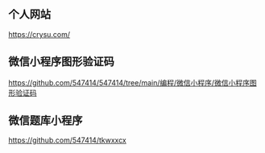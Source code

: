 ## 个人网站
https://crysu.com/  
## 微信小程序图形验证码
https://github.com/547414/547414/tree/main/编程/微信小程序/微信小程序图形验证码  
## 微信题库小程序
https://github.com/547414/tkwxxcx  
